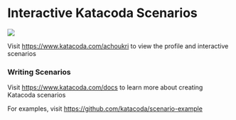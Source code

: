 # Interactive Katacoda Scenarios

[![](http://shields.katacoda.com/katacoda/achoukri/count.svg)](https://www.katacoda.com/achoukri "Get your profile on Katacoda.com")

Visit https://www.katacoda.com/achoukri to view the profile and interactive scenarios

### Writing Scenarios
Visit https://www.katacoda.com/docs to learn more about creating Katacoda scenarios

For examples, visit https://github.com/katacoda/scenario-example
